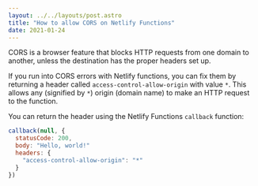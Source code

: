 ```yaml
---
layout: ../../layouts/post.astro
title: "How to allow CORS on Netlify Functions"
date: 2021-01-24
---
```

CORS is a browser feature that blocks HTTP requests from one domain to another, unless the destination has the proper headers set up.

If you run into CORS errors with Netlify functions, you can fix them by returning a header called `access-control-allow-origin` with value `*`. This allows any (signified by `*`) origin (domain name) to make an HTTP request to the function.

You can return the header using the Netlify Functions `callback` function:

```javascript
callback(null, {
  statusCode: 200,
  body: "Hello, world!"
  headers: {
    "access-control-allow-origin": "*"
  }
})
```